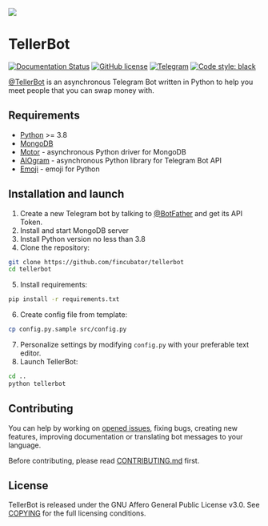 ![](https://i.imgur.com/cPUUcTw.jpg)

# TellerBot
[![Documentation Status](https://readthedocs.org/projects/tellerbot/badge/?version=latest)](https://tellerbot.readthedocs.io/en/latest/?badge=latest)
[![GitHub license](https://img.shields.io/github/license/fincubator/tellerbot)](https://github.com/PreICO/tellerbot/blob/escrow/COPYING)
[![Telegram](https://img.shields.io/badge/Telegram-tellerchat-blue?logo=telegram)](https://t.me/tellerchat)
[![Code style: black](https://img.shields.io/badge/code%20style-black-000000.svg)](https://github.com/psf/black)

[@TellerBot](https://t.me/TellerBot) is an asynchronous Telegram Bot written in Python to help you meet people that you can swap money with.


## Requirements
* [Python](https://www.python.org/downloads) >= 3.8
* [MongoDB](https://docs.mongodb.com/manual/installation/)
* [Motor](https://github.com/mongodb/motor) - asynchronous Python driver for MongoDB
* [AIOgram](https://github.com/aiogram/aiogram) - asynchronous Python library for Telegram Bot API
* [Emoji](https://github.com/carpedm20/emoji) - emoji for Python


## Installation and launch
1. Create a new Telegram bot by talking to [@BotFather](https://t.me/BotFather) and get its API Token.
2. Install and start MongoDB server
3. Install Python version no less than 3.8
4. Clone the repository:
```bash
git clone https://github.com/fincubator/tellerbot
cd tellerbot
```
5. Install requirements:
```bash
pip install -r requirements.txt
```
6. Create config file from template:
```bash
cp config.py.sample src/config.py
```
7. Personalize settings by modifying ```config.py``` with your preferable text editor.
8. Launch TellerBot:
```bash
cd ..
python tellerbot
```

## Contributing
You can help by working on [opened issues](https://github.com/fincubator/tellerbot/issues), fixing bugs, creating new features, improving documentation or translating bot messages to your language.

Before contributing, please read [CONTRIBUTING.md](https://github.com/fincubator/tellerbot/blob/master/CONTRIBUTING.md) first.


## License
TellerBot is released under the GNU Affero General Public License v3.0. See [COPYING](https://github.com/fincubator/tellerbot/blob/master/COPYING) for the full licensing conditions.
